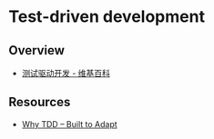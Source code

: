 # Test-driven development

## Overview

- [测试驱动开发 - 维基百科](https://zh.wikipedia.org/wiki/%E6%B5%8B%E8%AF%95%E9%A9%B1%E5%8A%A8%E5%BC%80%E5%8F%91)

## Resources

- [Why TDD – Built to Adapt](https://builttoadapt.io/why-tdd-489fdcdda05e)
